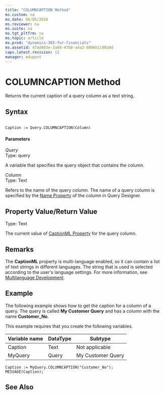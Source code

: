```yaml
---
title: "COLUMNCAPTION Method"
ms.custom: na
ms.date: 06/05/2016
ms.reviewer: na
ms.suite: na
ms.tgt_pltfrm: na
ms.topic: article
ms.prod: "dynamics-365-for-financials"
ms.assetid: 47ad403e-3a68-47b8-a4a2-0896b1c88a0d
caps.latest.revision: 12
manager: edupont
---
```

# COLUMNCAPTION Method
Returns the current caption of a query column as a text string.  

## Syntax  

```  

Caption := Query.COLUMNCAPTION(Column)  
```  

#### Parameters  
 *Query*  
 Type: query  

 A variable that specifies the query object that contains the column.  

 *Column*  
 Type: Text  

 Refers to the name of the query column. The name of a query column is specified by the [Name Property](../devenv-Name-Property.md) of the column in Query Designer.  

## Property Value/Return Value  
 Type: Text  

 The current value of [CaptionML Property](../devenv-CaptionML-Property.md) for the query column.  

## Remarks  
 The **CaptionML** property is multi-language enabled, so it can contain a list of text strings in different languages. The string that is used is selected according to the user's language settings. For more information, see [Multilanguage Development](Multilanguage-Development.md).  

## Example  
 The following example shows how to get the caption for a column of a query. The query is called **My Customer Query** and has a column with the name **Customer\_No**.  

 This example requires that you create the following variables.  

|Variable name|DataType|Subtype|  
|-------------------|--------------|-------------|  
|Caption|Text|Not applicable|  
|MyQuery|Query|My Customer Query|  

```  
Caption := MyQuery.COLUMNCAPTION("Customer_No");  
MESSAGE(Caption);  
```  

## See Also  
 <!--NAV [How to: Create Queries](How-to--Create-Queries.md) -->  
